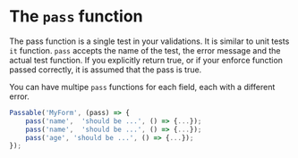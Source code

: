 # The `pass` function
The pass function is a single test in your validations. It is similar to unit tests `it` function. `pass` accepts the name of the test, the error message and the actual test function. If you explicitly return true, or if your enforce function passed correctly, it is assumed that the pass is true.

You can have multipe `pass` functions for each field, each with a different error.

```js
Passable('MyForm', (pass) => {
    pass('name',  'should be ...', () => {...});
    pass('name',  'should be ...', () => {...});
    pass('age', 'should be ...', () => {...});
});
```